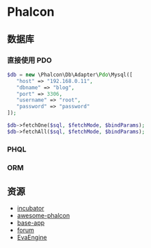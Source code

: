 # Phalcon

## 数据库

### 直接使用 PDO

```php
$db = new \Phalcon\Db\Adapter\Pdo\Mysql([
   "host" => "192.168.0.11",
   "dbname" => "blog",
   "port" => 3306,
   "username" => "root",
   "password" => "password"
]);

$db->fetchOne($sql, $fetchMode, $bindParams);
$db->fetchAll($sql, $fetchMode, $bindParams);
```

### PHQL

### ORM


## 资源

- [incubator](https://github.com/phalcon/incubator)
- [awesome-phalcon](https://github.com/sergeyklay/awesome-phalcon)
- [base-app](https://github.com/mruz/base-app)
- [forum](https://github.com/phalcon/forum)
- [EvaEngine](https://github.com/EvaEngine)